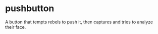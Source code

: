 # pushbutton
A button that tempts rebels to push it, then captures and tries to analyze their face.
